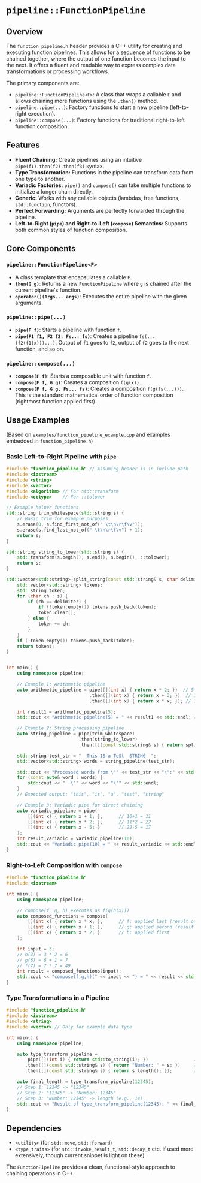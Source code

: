 # `pipeline::FunctionPipeline`

## Overview

The `function_pipeline.h` header provides a C++ utility for creating and executing function pipelines. This allows for a sequence of functions to be chained together, where the output of one function becomes the input to the next. It offers a fluent and readable way to express complex data transformations or processing workflows.

The primary components are:
-   `pipeline::FunctionPipeline<F>`: A class that wraps a callable `F` and allows chaining more functions using the `.then()` method.
-   `pipeline::pipe(...)`: Factory functions to start a new pipeline (left-to-right execution).
-   `pipeline::compose(...)`: Factory functions for traditional right-to-left function composition.

## Features

-   **Fluent Chaining:** Create pipelines using an intuitive `pipe(f1).then(f2).then(f3)` syntax.
-   **Type Transformation:** Functions in the pipeline can transform data from one type to another.
-   **Variadic Factories:** `pipe()` and `compose()` can take multiple functions to initialize a longer chain directly.
-   **Generic:** Works with any callable objects (lambdas, free functions, `std::function`, functors).
-   **Perfect Forwarding:** Arguments are perfectly forwarded through the pipeline.
-   **Left-to-Right (`pipe`) and Right-to-Left (`compose`) Semantics:** Supports both common styles of function composition.

## Core Components

### `pipeline::FunctionPipeline<F>`
-   A class template that encapsulates a callable `F`.
-   **`then(G g)`**: Returns a new `FunctionPipeline` where `g` is chained after the current pipeline's function.
-   **`operator()(Args... args)`**: Executes the entire pipeline with the given arguments.

### `pipeline::pipe(...)`
-   **`pipe(F f)`**: Starts a pipeline with function `f`.
-   **`pipe(F1 f1, F2 f2, Fs... fs)`**: Creates a pipeline `fs(...(f2(f1(x)))...)`. Output of `f1` goes to `f2`, output of `f2` goes to the next function, and so on.

### `pipeline::compose(...)`
-   **`compose(F f)`**: Starts a composable unit with function `f`.
-   **`compose(F f, G g)`**: Creates a composition `f(g(x))`.
-   **`compose(F f, G g, Fs... fs)`**: Creates a composition `f(g(fs(...)))`. This is the standard mathematical order of function composition (rightmost function applied first).

## Usage Examples

(Based on `examples/function_pipeline_example.cpp` and examples embedded in `function_pipeline.h`)

### Basic Left-to-Right Pipeline with `pipe`

```cpp
#include "function_pipeline.h" // Assuming header is in include path
#include <iostream>
#include <string>
#include <vector>
#include <algorithm> // For std::transform
#include <cctype>    // For ::tolower

// Example helper functions
std::string trim_whitespace(std::string s) {
    // Basic trim for example purposes
    s.erase(0, s.find_first_not_of(" \t\n\r\f\v"));
    s.erase(s.find_last_not_of(" \t\n\r\f\v") + 1);
    return s;
}

std::string string_to_lower(std::string s) {
    std::transform(s.begin(), s.end(), s.begin(), ::tolower);
    return s;
}

std::vector<std::string> split_string(const std::string& s, char delimiter = ' ') {
    std::vector<std::string> tokens;
    std::string token;
    for (char ch : s) {
        if (ch == delimiter) {
            if (!token.empty()) tokens.push_back(token);
            token.clear();
        } else {
            token += ch;
        }
    }
    if (!token.empty()) tokens.push_back(token);
    return tokens;
}


int main() {
    using namespace pipeline;

    // Example 1: Arithmetic pipeline
    auto arithmetic_pipeline = pipe([](int x) { return x * 2; })  // 5*2 = 10
                               .then([](int x) { return x + 3; })  // 10+3 = 13
                               .then([](int x) { return x * x; }); // 13*13 = 169

    int result1 = arithmetic_pipeline(5);
    std::cout << "Arithmetic pipeline(5) = " << result1 << std::endl; // Output: 169

    // Example 2: String processing pipeline
    auto string_pipeline = pipe(trim_whitespace)
                           .then(string_to_lower)
                           .then([](const std::string& s) { return split_string(s, ' '); });

    std::string test_str = "  This IS a TeSt  STRING  ";
    std::vector<std::string> words = string_pipeline(test_str);

    std::cout << "Processed words from \"" << test_str << "\":" << std::endl;
    for (const auto& word : words) {
        std::cout << "  \"" << word << "\"" << std::endl;
    }
    // Expected output: "this", "is", "a", "test", "string"

    // Example 3: Variadic pipe for direct chaining
    auto variadic_pipeline = pipe(
        [](int x) { return x + 1; },      // 10+1 = 11
        [](int x) { return x * 2; },      // 11*2 = 22
        [](int x) { return x - 5; }       // 22-5 = 17
    );
    int result_variadic = variadic_pipeline(10);
    std::cout << "Variadic pipe(10) = " << result_variadic << std::endl; // Output: 17
}
```

### Right-to-Left Composition with `compose`

```cpp
#include "function_pipeline.h"
#include <iostream>

int main() {
    using namespace pipeline;

    // compose(f, g, h) executes as f(g(h(x)))
    auto composed_functions = compose(
        [](int x) { return x * x; },      // f: applied last (result of g + 1)
        [](int x) { return x + 1; },      // g: applied second (result of h * 2)
        [](int x) { return x * 2; }       // h: applied first
    );

    int input = 3;
    // h(3) = 3 * 2 = 6
    // g(6) = 6 + 1 = 7
    // f(7) = 7 * 7 = 49
    int result = composed_functions(input);
    std::cout << "compose(f,g,h)(" << input << ") = " << result << std::endl; // Output: 49
}
```

### Type Transformations in a Pipeline

```cpp
#include "function_pipeline.h"
#include <iostream>
#include <string>
#include <vector> // Only for example data type

int main() {
    using namespace pipeline;

    auto type_transform_pipeline =
        pipe([](int i) { return std::to_string(i); })                 // int -> std::string
       .then([](const std::string& s) { return "Number: " + s; })     // std::string -> std::string
       .then([](const std::string& s) { return s.length(); });        // std::string -> size_t (int-like)

    auto final_length = type_transform_pipeline(12345);
    // Step 1: 12345 -> "12345"
    // Step 2: "12345" -> "Number: 12345"
    // Step 3: "Number: 12345" -> length (e.g., 14)
    std::cout << "Result of type_transform_pipeline(12345): " << final_length << std::endl;
}
```

## Dependencies
- `<utility>` (for `std::move`, `std::forward`)
- `<type_traits>` (for `std::invoke_result_t`, `std::decay_t` etc. if used more extensively, though current snippet is light on these)

The `FunctionPipeline` provides a clean, functional-style approach to chaining operations in C++.
